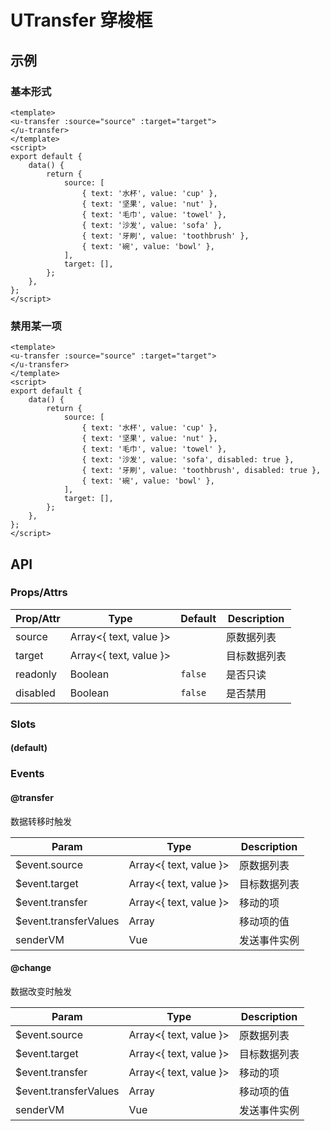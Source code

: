 # UTransfer 穿梭框

## 示例
### 基本形式

``` vue
<template>
<u-transfer :source="source" :target="target">
</u-transfer>
</template>
<script>
export default {
    data() {
        return {
            source: [
                { text: '水杯', value: 'cup' },
                { text: '坚果', value: 'nut' },
                { text: '毛巾', value: 'towel' },
                { text: '沙发', value: 'sofa' },
                { text: '牙刷', value: 'toothbrush' },
                { text: '碗', value: 'bowl' },
            ],
            target: [],
        };
    },
};
</script>
```

### 禁用某一项

``` vue
<template>
<u-transfer :source="source" :target="target">
</u-transfer>
</template>
<script>
export default {
    data() {
        return {
            source: [
                { text: '水杯', value: 'cup' },
                { text: '坚果', value: 'nut' },
                { text: '毛巾', value: 'towel' },
                { text: '沙发', value: 'sofa', disabled: true },
                { text: '牙刷', value: 'toothbrush', disabled: true },
                { text: '碗', value: 'bowl' },
            ],
            target: [],
        };
    },
};
</script>
```

## API
### Props/Attrs

| Prop/Attr | Type | Default | Description |
| --------- | ---- | ------- | ----------- |
| source | Array\<{ text, value }\> | | 原数据列表 |
| target | Array\<{ text, value }\> | | 目标数据列表 |
| readonly | Boolean | `false` | 是否只读 |
| disabled | Boolean | `false` | 是否禁用 |

### Slots

#### (default)

### Events

#### @transfer

数据转移时触发

| Param | Type | Description |
| ----- | ---- | ----------- |
| $event.source | Array\<{ text, value }\> | 原数据列表 |
| $event.target | Array\<{ text, value }\> | 目标数据列表 |
| $event.transfer | Array\<{ text, value }\> | 移动的项 |
| $event.transferValues | Array | 移动项的值 |
| senderVM | Vue | 发送事件实例 |

#### @change

数据改变时触发

| Param | Type | Description |
| ----- | ---- | ----------- |
| $event.source | Array\<{ text, value }\> | 原数据列表 |
| $event.target | Array\<{ text, value }\> | 目标数据列表 |
| $event.transfer | Array\<{ text, value }\> | 移动的项 |
| $event.transferValues | Array | 移动项的值 |
| senderVM | Vue | 发送事件实例 |
